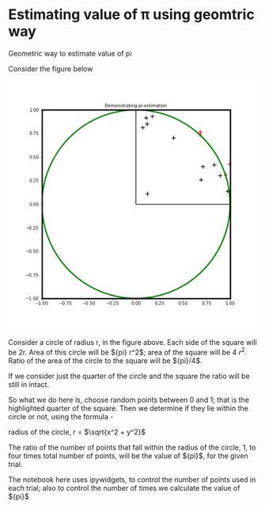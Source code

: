 # Estimating value of π using geomtric way
Geometric way to estimate value of pi

Consider the figure below

![demonstrating_pi](images/idea.png)

Consider a circle of radius r, in the figure above. Each side of the square will be 2r. Area of this circle will be  $\{pi} r^2$; area of the square will be 4 $r^2$. Ratio of the area of the circle to the square will be $\{pi}/4$.

If we consider just the quarter of the circle and the square the ratio will be still in intact.

So what we do here is, choose random points between 0 and 1; that is the highlighted quarter of the square. Then we determine if they lie within the circle or not, using the formula -

radius of the circle, r = $\sqrt{x^2 + y^2}$

The ratio of the number of points that fall within the radius of the circle, 1, to four times total number of points, will be the value of $\{pi}$, for the given trial.

The notebook here uses ipywidgets, to control the number of points used in each trial; also to control the number of times we calculate the value of $\{pi}$

